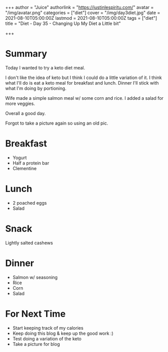 +++
author = "Juice"
authorlink = "https://justinlespiritu.com/"
avatar = "/img/avatar.png"
categories = ["diet"]
cover = "/img/day3diet.jpg"
date = 2021-08-10T05:00:00Z
lastmod = 2021-08-10T05:00:00Z
tags = ["diet"]
title = "Diet - Day 35 - Changing Up My Diet a Little bit"

+++
# Summary

Today I wanted to try a keto diet meal.

I don't like the idea of keto but I think I could do a little variation of it.  I think what I'll do is eat a keto meal for breakfast and lunch.  Dinner I'll stick with what I'm doing by portioning.  

Wife made a simple salmon meal w/ some corn and rice.  I added a salad for more veggies.

Overall a good day.

Forgot to take a picture again so using an old pic.

# Breakfast

* Yogurt
* Half a protein bar
* Clementine

# Lunch

* 2 poached eggs
* Salad

# Snack

Lightly salted cashews

# Dinner

* Salmon w/ seasoning
* Rice
* Corn
* Salad

# For Next Time

* Start keeping track of my calories
* Keep doing this blog & keep up the good work :)
* Test doing a variation of the keto
* Take a picture for blog